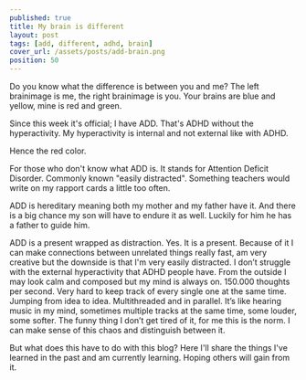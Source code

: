 ```yaml
---
published: true
title: My brain is different
layout: post
tags: [add, different, adhd, brain]
cover_url: /assets/posts/add-brain.png
position: 50
---
```


Do you know what the difference is between you and me?
The left brainimage is me, the right brainimage is you. Your brains are blue and yellow, mine is red and green.

Since this week it's official; I have ADD. That's ADHD without the hyperactivity. My hyperactivity is internal and not external like with ADHD.

Hence the red color.

For those who don't know what ADD is. It stands for Attention Deficit Disorder. Commonly known  "easily distracted". Something teachers would write on my rapport cards a little too often.

ADD is hereditary meaning both my mother and my father have it. And there is a big chance my son will have to endure it as well. Luckily for him he has a father to guide him.

ADD is a present wrapped as distraction. Yes. It is a present. Because of it I can make connections between unrelated things really fast, am very creative but the downside is that I'm very easily distracted. I don’t struggle with the external hyperactivity that ADHD people have. From the outside I may look calm and composed but my mind is always on. 150.000 thoughts per second. Very hard to keep track of every single one at the same time. Jumping from idea to idea. Multithreaded and in parallel. It’s like hearing music in my mind, sometimes multiple tracks at the same time, some louder, some softer. The funny thing I don’t get tired of it, for me this is the norm. I can make sense of this chaos and distinguish between it.

But what does this have to do with this blog? Here I'll share the things I've learned in the past and am currently learning. Hoping others will gain from it.